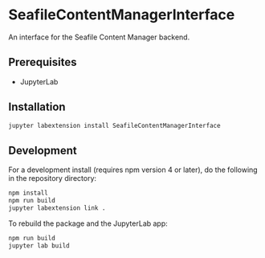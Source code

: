 # SeafileContentManagerInterface

An interface for the Seafile Content Manager backend. 


## Prerequisites

* JupyterLab

## Installation

```bash
jupyter labextension install SeafileContentManagerInterface
```

## Development

For a development install (requires npm version 4 or later), do the following in the repository directory:

```bash
npm install
npm run build
jupyter labextension link .
```

To rebuild the package and the JupyterLab app:

```bash
npm run build
jupyter lab build
```

